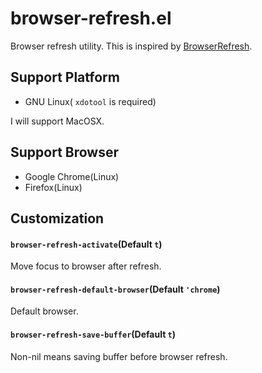 # browser-refresh.el

Browser refresh utility. This is inspired by [BrowserRefresh](https://github.com/gcollazo/BrowserRefresh-Sublime).


## Support Platform

- GNU Linux( `xdotool` is required)

I will support MacOSX.


## Support Browser

- Google Chrome(Linux)
- Firefox(Linux)


## Customization

#### `browser-refresh-activate`(Default `t`)

Move focus to browser after refresh.

#### `browser-refresh-default-browser`(Default `'chrome`)

Default browser.

#### `browser-refresh-save-buffer`(Default `t`)

Non-nil means saving buffer before browser refresh.
